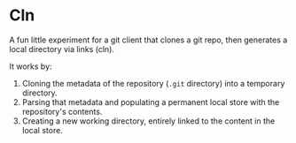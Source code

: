 # Cln

A fun little experiment for a git client that clones a git repo, then generates a local directory via links (cln).

It works by:

1. Cloning the metadata of the repository (`.git` directory) into a temporary directory.
2. Parsing that metadata and populating a permanent local store with the repository's contents.
3. Creating a new working directory, entirely linked to the content in the local store.
